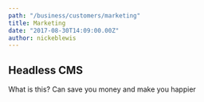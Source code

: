 ```yaml
---
path: "/business/customers/marketing"
title: Marketing
date: "2017-08-30T14:09:00.00Z"
author: nickeblewis
---
```


## Headless CMS

What is this? Can save you money and make you happier 